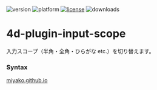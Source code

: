 ![version](https://img.shields.io/badge/version-17%2B-3E8B93)
![platform](https://img.shields.io/static/v1?label=platform&message=win-64&color=blue)
[![license](https://img.shields.io/github/license/miyako/4d-plugin-input-scope)](LICENSE)
![downloads](https://img.shields.io/github/downloads/miyako/4d-plugin-input-scope/total)

# 4d-plugin-input-scope
入力スコープ（半角・全角・ひらがな etc.）を切り替えます。

### Syntax

[miyako.github.io](https://miyako.github.io/2019/07/25/4d-plugin-input-scope.html)
